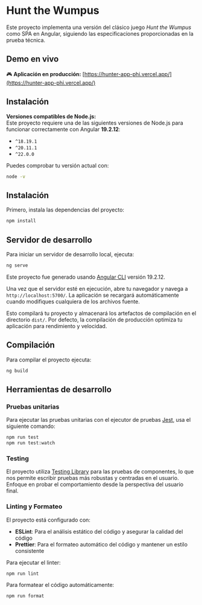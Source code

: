 # Hunt the Wumpus

Este proyecto implementa una versión del clásico juego *Hunt the Wumpus* como SPA en Angular, siguiendo las especificaciones proporcionadas en la prueba técnica.

## Demo en vivo

🎮 **Aplicación en producción:** [https://hunter-app-phi.vercel.app/](https://hunter-app-phi.vercel.app/)

## Instalación

**Versiones compatibles de Node.js:**  
Este proyecto requiere una de las siguientes versiones de Node.js para funcionar correctamente con Angular **19.2.12**:

- `^18.19.1`
- `^20.11.1`
- `^22.0.0`

Puedes comprobar tu versión actual con:
```bash
node -v
```


## Instalación

Primero, instala las dependencias del proyecto:

```bash
npm install
```

## Servidor de desarrollo

Para iniciar un servidor de desarrollo local, ejecuta:

```bash
ng serve
```

Este proyecto fue generado usando [Angular CLI](https://github.com/angular/angular-cli) versión 19.2.12.

Una vez que el servidor esté en ejecución, abre tu navegador y navega a `http://localhost:5700/`. 
La aplicación se recargará automáticamente cuando modifiques cualquiera de los archivos fuente.

Esto compilará tu proyecto y almacenará los artefactos de compilación en el directorio `dist/`. Por defecto, la compilación de producción optimiza tu aplicación para rendimiento y velocidad.


## Compilación

Para compilar el proyecto ejecuta:

```bash
ng build
```

## Herramientas de desarrollo

### Pruebas unitarias
Para ejecutar las pruebas unitarias con el ejecutor de pruebas [Jest](https://jestjs.io/es-ES/), usa el siguiente comando:

```bash
npm run test
npm run test:watch
```
### Testing
El proyecto utiliza [Testing Library](https://testing-library.com/) para las pruebas de componentes, lo que nos permite escribir pruebas más robustas y centradas en el usuario. Enfoque en probar el comportamiento desde la perspectiva del usuario final.

### Linting y Formateo
El proyecto está configurado con:
- **ESLint**: Para el análisis estático del código y asegurar la calidad del código
- **Prettier**: Para el formateo automático del código y mantener un estilo consistente

Para ejecutar el linter:
```bash
npm run lint
```

Para formatear el código automáticamente:
```bash
npm run format
```
